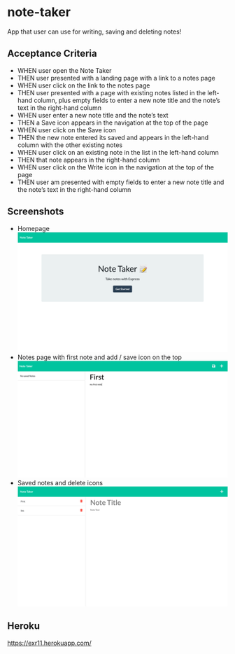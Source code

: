# note-taker

App that user can use for writing, saving and deleting notes!

## Acceptance Criteria

* WHEN user open the Note Taker
* THEN user presented with a landing page with a link to a notes page
* WHEN user click on the link to the notes page
* THEN user presented with a page with existing notes listed in the left-hand column, plus empty fields to enter a new note title and the note’s text in the right-hand column
* WHEN user enter a new note title and the note’s text
* THEN a Save icon appears in the navigation at the top of the page
* WHEN user click on the Save icon
* THEN the new note  entered its saved and appears in the left-hand column with the other existing notes
* WHEN user click on an existing note in the list in the left-hand column
* THEN that note appears in the right-hand column
* WHEN user click on the Write icon in the navigation at the top of the page
* THEN user am presented with empty fields to enter a new note title and the note’s text in the right-hand column

## Screenshots
* Homepage
![](image/img1.jpg)
* Notes page with first note and add / save icon on the top
![](image/img2.jpg)
* Saved notes and delete icons
![](image/img3.jpg)


## Heroku 
https://exr11.herokuapp.com/ 
